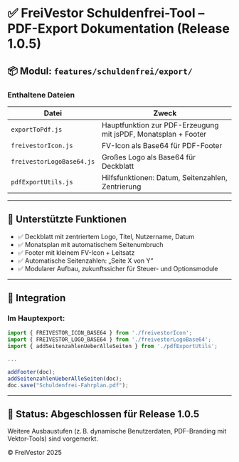 # ✅ FreiVestor Schuldenfrei-Tool – PDF-Export Dokumentation (Release 1.0.5)

## 📦 Modul: `features/schuldenfrei/export/`

### Enthaltene Dateien

| Datei                      | Zweck                                                             |
|---------------------------|--------------------------------------------------------------------|
| `exportToPdf.js`          | Hauptfunktion zur PDF-Erzeugung mit jsPDF, Monatsplan + Footer    |
| `freivestorIcon.js`       | FV-Icon als Base64 für PDF-Footer                                 |
| `freivestorLogoBase64.js` | Großes Logo als Base64 für Deckblatt                              |
| `pdfExportUtils.js`       | Hilfsfunktionen: Datum, Seitenzahlen, Zentrierung                 |

---

## 📄 Unterstützte Funktionen

- ✅ Deckblatt mit zentriertem Logo, Titel, Nutzername, Datum
- ✅ Monatsplan mit automatischem Seitenumbruch
- ✅ Footer mit kleinem FV-Icon + Leitsatz
- ✅ Automatische Seitenzahlen: „Seite X von Y“
- ✅ Modularer Aufbau, zukunftssicher für Steuer- und Optionsmodule

---

## 🔧 Integration

### Im Hauptexport:
```js
import { FREIVESTOR_ICON_BASE64 } from './freivestorIcon';
import { FREIVESTOR_LOGO_BASE64 } from './freivestorLogoBase64';
import { addSeitenzahlenUeberAlleSeiten } from './pdfExportUtils';

...

addFooter(doc);
addSeitenzahlenUeberAlleSeiten(doc);
doc.save("Schuldenfrei-Fahrplan.pdf");
```

---

## 📍 Status: **Abgeschlossen für Release 1.0.5**

Weitere Ausbaustufen (z. B. dynamische Benutzerdaten, PDF-Branding mit Vektor-Tools) sind vorgemerkt.

© FreiVestor 2025
